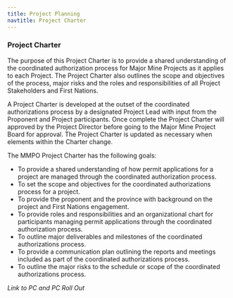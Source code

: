 ```yaml
---
title: Project Planning
navtitle: Project Charter
---
```

### Project Charter

The purpose of this Project Charter is to provide a shared understanding of the coordinated authorization process for Major Mine Projects as it applies to each Project. The Project Charter also outlines the scope and objectives of the process, major risks and the roles and responsibilities of all Project Stakeholders and First Nations.

A Project Charter is developed at the outset of the coordinated authorizations process by a designated Project Lead with input from the Proponent and Project participants. Once complete the Project Charter will approved by the Project Director before going to the Major Mine Project Board for approval. The Project Charter is updated as necessary when elements within the Charter change.

The MMPO Project Charter has the following goals:

- To provide a shared understanding of how permit applications for a project are managed through the coordinated authorization process.
- To set the scope and objectives for the coordinated authorizations process for a project.
- To provide the proponent and the province with background on the project and First Nations engagement.
- To provide roles and responsibilities and an organizational chart for participants managing permit applications through the coordinated authorization process.
- To outline major deliverables and milestones of the coordinated authorizations process.
- To provide a communication plan outlining the reports and meetings included as part of the coordinated authorizations process.
- To outline the major risks to the schedule or scope of the coordinated authorizations process.

_Link to PC and PC Roll Out_

